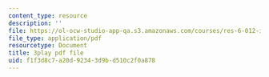 ```yaml
---
content_type: resource
description: ''
file: https://ol-ocw-studio-app-qa.s3.amazonaws.com/courses/res-6-012-introduction-to-probability-spring-2018/f1f3d8c7a20d92343d9bd510c2f0a878_fZ0bbrbNq58.pdf
file_type: application/pdf
resourcetype: Document
title: 3play pdf file
uid: f1f3d8c7-a20d-9234-3d9b-d510c2f0a878
---
```

